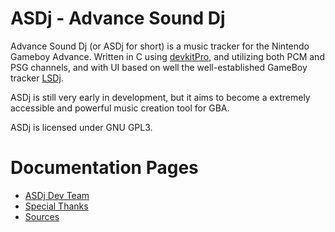 # ASDj - Advance Sound Dj

Advance Sound Dj (or ASDj for short) is a music tracker for the Nintendo
Gameboy Advance. Written in C using [devkitPro](https://devkitpro.org/), and
utilizing both PCM and PSG channels, and with UI based on well the
well-established GameBoy tracker [LSDj](https://www.littlesounddj.com).

ASDj is still very early in development, but it aims to become a extremely
accessible and powerful music creation tool for GBA.

ASDj is licensed under GNU GPL3.

# Documentation Pages
* [ASDj Dev Team](doc/AUTHORS.md)
* [Special Thanks](doc/THANKS.md)
* [Sources](doc/SOURCES.md)
